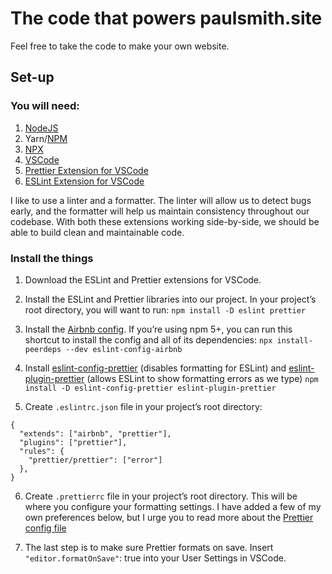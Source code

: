 # The code that powers paulsmith.site

Feel free to take the code to make your own website.

## Set-up

### You will need:

1. [NodeJS](https://nodejs.org)
2. Yarn/[NPM](https://github.com/npm/npm)
3. [NPX](https://github.com/zkat/npx)
4. [VSCode](https://code.visualstudio.com/)
5. [Prettier Extension for VSCode](https://github.com/prettier/prettier-vscode)
6. [ESLint Extension for VSCode](https://github.com/Microsoft/vscode-eslint)

I like to use a linter and a formatter. The linter will allow us to detect bugs early, and the formatter will help us maintain consistency throughout our codebase. With both these extensions working side-by-side, we should be able to build clean and maintainable code.

### Install the things

1. Download the ESLint and Prettier extensions for VSCode.

2. Install the ESLint and Prettier libraries into our project. In your project’s root directory, you will want to run:
   `npm install -D eslint prettier`

3. Install the [Airbnb config](https://github.com/airbnb/javascript/tree/master/packages/eslint-config-airbnb). If you’re using npm 5+, you can run this shortcut to install the config and all of its dependencies:
   `npx install-peerdeps --dev eslint-config-airbnb`

4. Install [eslint-config-prettier](https://github.com/prettier/eslint-config-prettier) (disables formatting for ESLint) and [eslint-plugin-prettier](https://github.com/prettier/eslint-plugin-prettier) (allows ESLint to show formatting errors as we type)
   `npm install -D eslint-config-prettier eslint-plugin-prettier`

5. Create `.eslintrc.json` file in your project’s root directory:

```
{
  "extends": ["airbnb", "prettier"],
  "plugins": ["prettier"],
  "rules": {
    "prettier/prettier": ["error"]
  },
}
```

6. Create `.prettierrc` file in your project’s root directory. This will be where you configure your formatting settings. I have added a few of my own preferences below, but I urge you to read more about the [Prettier config file](https://github.com/prettier/prettier#configuration-file)

7. The last step is to make sure Prettier formats on save. Insert `"editor.formatOnSave"`: true into your User Settings in VSCode.
